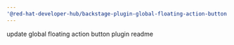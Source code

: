 ```yaml
---
'@red-hat-developer-hub/backstage-plugin-global-floating-action-button': patch
---
```


update global floating action button plugin readme
